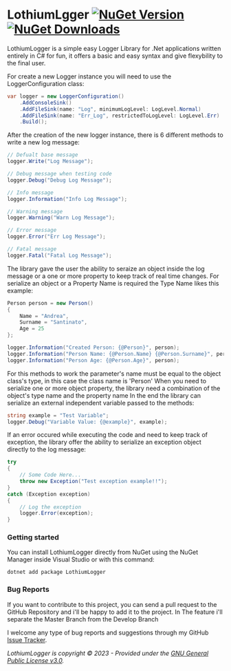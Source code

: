 ﻿# LothiumLgger [![NuGet Version](https://img.shields.io/nuget/v/LothiumLogger.svg?style=flat)](https://www.nuget.org/packages/LothiumLogger/) [![NuGet Downloads](https://img.shields.io/nuget/v/LothiumLogger.svg?style=flat)](https://www.nuget.org/packages/LothiumLogger/)

LothiumLogger is a simple easy Logger Library for .Net applications written entirely in C# for fun, it offers a basic and easy syntax and give flexybility to the final user.

For create a new Logger instance you will need to use the LoggerConfiguration class:

```csharp
var logger = new LoggerConfiguration()
    .AddConsoleSink()
    .AddFileSink(name: "Log", minimumLogLevel: LogLevel.Normal)
    .AddFileSink(name: "Err_Log", restrictedToLogLevel: LogLevel.Err)
    .Build();
```

After the creation of the new logger instance, there is 6 different methods to write a new log message:

```csharp
// Defualt base message
logger.Write("Log Message");

// Debug message when testing code
logger.Debug("Debug Log Message");

// Info message
logger.Information("Info Log Message");

// Warning message
logger.Warning("Warn Log Message");

// Error message
logger.Error("Err Log Message");

// Fatal message
logger.Fatal("Fatal Log Message");
```

The library gave the user the ability to seraize an object inside the log message or a one or more property to keep track of real time changes.
For serialize an object or a Property Name is required the Type Name likes this example:

```csharp
Person person = new Person() 
{
    Name = "Andrea",
    Surname = "Santinato",
    Age = 25
};

logger.Information("Created Person: {@Person}", person);
logger.Information("Person Name: {@Person.Name} {@Person.Surname}", person);
logger.Information("Person Age: {@Person.Age}", person);
```

For this methods to work the parameter's name must be equal to the object class's type, in this case the class name is 'Person'
When you need to serialize one or more object property, the library need a combination of the object's type name and the property name
In the end the library can serialize an external independent variable passed to the methods:

```csharp
string example = "Test Variable";
logger.Debug("Variable Value: {@example}", example);
```

If an error occured while executing the code and need to keep track of exception, the library offer the ability to serialize an exception object directly to the log message:
```csharp
try 
{
    // Some Code Here...
    throw new Exception("Test exception example!!");
}
catch (Exception exception)
{
    // Log the exception
    logger.Error(exception);
}
```

### Getting started

You can install LothiumLogger directly from NuGet using the NuGet Manager inside Visual Studio or with this command:

```
dotnet add package LothiumLogger
```

### Bug Reports

If you want to contribute to this project, you can send a pull request to the GitHub Repository and i'll be happy to add it to the project.
In The feature i'll separate the Master Branch from the Develop Branch

I welcome any type of bug reports and suggestions through my GitHub [Issue Tracker](https://github.com/AndreaSantinato/LothiumLogger/issues).

_LothiumLogger is copyright &copy; 2023 - Provided under the [GNU General Public License v3.0](https://github.com/AndreaSantinato/LothiumLogger/blob/main/LICENSE)._

